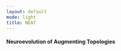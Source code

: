 ```yaml
---
layout: default
mode: light
title: NEAT
---
```

<h4>Neuroevolution of Augmenting Topologies</h4>
<p></p>